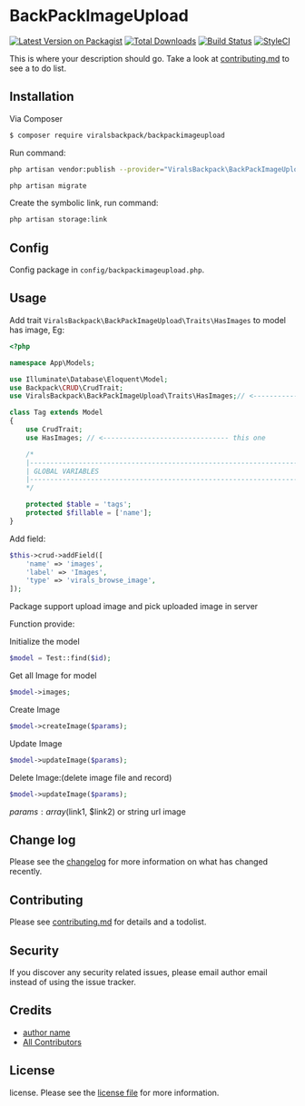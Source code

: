 # BackPackImageUpload

[![Latest Version on Packagist][ico-version]][link-packagist]
[![Total Downloads][ico-downloads]][link-downloads]
[![Build Status][ico-travis]][link-travis]
[![StyleCI][ico-styleci]][link-styleci]

This is where your description should go. Take a look at [contributing.md](contributing.md) to see a to do list.

## Installation

Via Composer

``` bash
$ composer require viralsbackpack/backpackimageupload
```

Run command:
```bash
php artisan vendor:publish --provider="ViralsBackpack\BackPackImageUpload\BackPackImageUploadServiceProvider"

php artisan migrate
```
Create the symbolic link, run command:
```bash
php artisan storage:link
```

## Config
Config package in ```config/backpackimageupload.php```.

## Usage
Add trait ```ViralsBackpack\BackPackImageUpload\Traits\HasImages``` to model has image, Eg:

```php
<?php

namespace App\Models;

use Illuminate\Database\Eloquent\Model;
use Backpack\CRUD\CrudTrait;
use ViralsBackpack\BackPackImageUpload\Traits\HasImages;// <------------------------------- this one

class Tag extends Model
{
    use CrudTrait;
    use HasImages; // <------------------------------- this one

    /*
    |--------------------------------------------------------------------------
    | GLOBAL VARIABLES
    |--------------------------------------------------------------------------
    */

    protected $table = 'tags';
    protected $fillable = ['name'];
}
```

Add field:
```php
$this->crud->addField([
    'name' => 'images',
    'label' => 'Images',
    'type' => 'virals_browse_image',
]);

```
Package support upload image and pick uploaded image in server

Function provide:

Initialize the model

```php
$model = Test::find($id);
```
Get all Image for model

```php
$model->images;
```


Create Image

```php
$model->createImage($params);
```

Update Image  

```php
$model->updateImage($params);
```
Delete Image:(delete image file and record)   

```php
$model->updateImage($params);
```
$params: array($link1, $link2) or string url image
## Change log

Please see the [changelog](changelog.md) for more information on what has changed recently.


## Contributing

Please see [contributing.md](contributing.md) for details and a todolist.

## Security

If you discover any security related issues, please email author email instead of using the issue tracker.

## Credits

- [author name][link-author]
- [All Contributors][link-contributors]

## License

license. Please see the [license file](license.md) for more information.

[ico-version]: https://img.shields.io/packagist/v/viralsbackpack/backpackimageupload.svg?style=flat-square
[ico-downloads]: https://img.shields.io/packagist/dt/viralsbackpack/backpackimageupload.svg?style=flat-square
[ico-travis]: https://img.shields.io/travis/viralsbackpack/backpackimageupload/master.svg?style=flat-square
[ico-styleci]: https://styleci.io/repos/12345678/shield

[link-packagist]: https://packagist.org/packages/viralsbackpack/backpackimageupload
[link-downloads]: https://packagist.org/packages/viralsbackpack/backpackimageupload
[link-travis]: https://travis-ci.org/viralsbackpack/backpackimageupload
[link-styleci]: https://styleci.io/repos/12345678
[link-author]: https://github.com/viralsbackpack
[link-contributors]: ../../contributors
